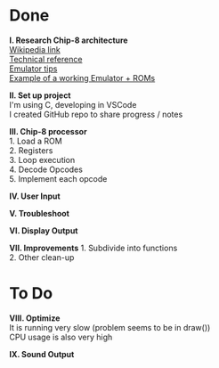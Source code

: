 # Done  

**I. Research Chip-8 architecture**  
    [Wikipedia link](https://en.wikipedia.org/wiki/CHIP-8)  
    [Technical reference](http://devernay.free.fr/hacks/chip8/C8TECH10.HTM)  
    [Emulator tips](https://multigesture.net/articles/how-to-write-an-emulator-chip-8-interpreter/)  
    [Example of a working Emulator + ROMs](https://github.com/dmatlack/chip8)

**II. Set up project**  
    I'm using C, developing in VSCode  
    I created GitHub repo to share progress / notes  

**III. Chip-8 processor**  
    1. Load a ROM  
    2. Registers  
    3. Loop execution  
    4. Decode Opcodes  
    5. Implement each opcode  

**IV. User Input**  

**V. Troubleshoot**  

**VI. Display Output**  

**VII. Improvements** 
    1. Subdivide into functions  
    2. Other clean-up  


# To Do  
**VIII. Optimize**  
    It is running very slow (problem seems to be in draw())  
    CPU usage is also very high  

**IX. Sound Output**  

